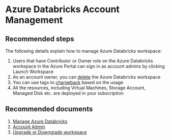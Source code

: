 <properties
	pageTitle="Customer Account"
	description="Customer Account"
	service="microsoft.databricks"
	resource="workspaces"
	authors="bprakash"
	ms.author="bprakash"
	displayOrder="7"
	selfHelpType="generic"
	supportTopicIds="32612189"
	resourceTags=""
	productPesIds="16432"
	cloudEnvironments="public"
	articleId="9b4e2cc2-29d7-4e15-bf00-1bb43fd3e0e6"
/>

# Azure Databricks Account Management

## **Recommended steps**
The following details explain how to manage Azure Databricks workspace:

1. Users that have Contributor or Owner role on the Azure Databricks workspace in the Azure Portal can sign in as account admins by clicking Launch Workspace
2. As an account owner, you can [delete](https://docs.azuredatabricks.net/administration-guide/account-settings/account.html#delete-an-azure-databricks-service) the Azure Databricks workspace
3. You can use tags to [chargeback](https://docs.azuredatabricks.net/user-guide/clusters/tags.html#cluster-tags) based on the usage
4. All the resources, including Virtual Machines, Storage Account, Managed Disk etc. are deployed in your subscription

## **Recommended documents**
1. [Manage Azure Databricks](https://docs.azuredatabricks.net/administration-guide/account-settings/account.html)
2. [Account Admin](https://docs.azuredatabricks.net/administration-guide/index.html#account-admins)
3. [Upgrade or Downgrade workspace](https://docs.azuredatabricks.net/administration-guide/account-settings/upgrade-downgrade.html)
